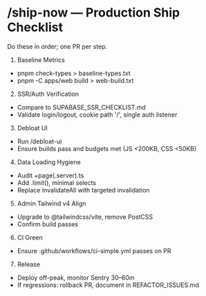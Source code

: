 # /ship-now — Production Ship Checklist

Do these in order; one PR per step.

1) Baseline Metrics
- pnpm check-types > baseline-types.txt
- pnpm -C apps/web build > web-build.txt

2) SSR/Auth Verification
- Compare to SUPABASE_SSR_CHECKLIST.md
- Validate login/logout, cookie path '/', single auth listener

3) Debloat UI
- Run /debloat-ui
- Ensure builds pass and budgets met (JS <200KB, CSS <50KB)

4) Data Loading Hygiene
- Audit +page(.server).ts
- Add .limit(), minimal selects
- Replace invalidateAll with targeted invalidation

5) Admin Tailwind v4 Align
- Upgrade to @tailwindcss/vite, remove PostCSS
- Confirm build passes

6) CI Green
- Ensure .github/workflows/ci-simple.yml passes on PR

7) Release
- Deploy off-peak, monitor Sentry 30–60m
- If regressions: rollback PR, document in REFACTOR_ISSUES.md

